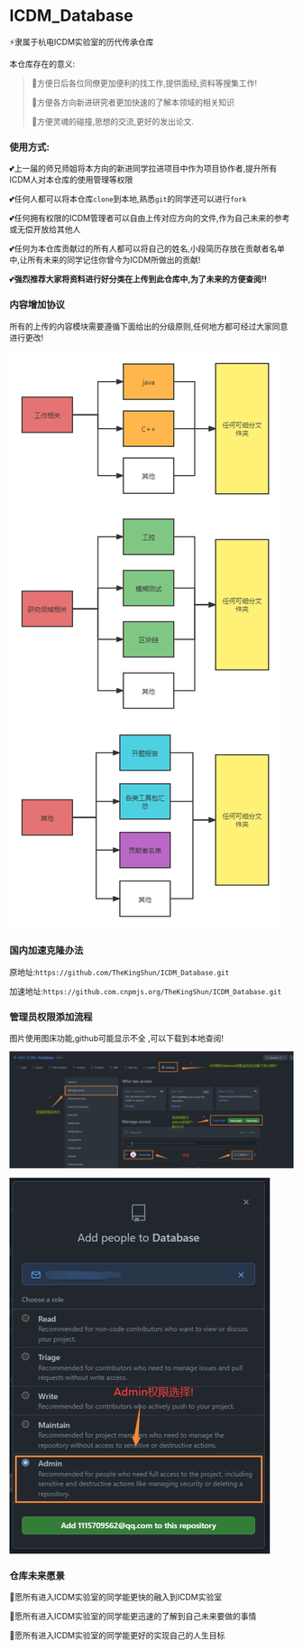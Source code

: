 # ICDM_Database
:zap:隶属于杭电ICDM实验室的历代传承仓库

本仓库存在的意义:

> :european_castle:方便日后各位同僚更加便利的找工作,提供面经,资料等搜集工作!
>
> :european_castle:方便各方向新进研究者更加快速的了解本领域的相关知识
>
> :european_castle:方便灵魂的碰撞,思想的交流,更好的发出论文.



### 使用方式:

:two_hearts:上一届的师兄师姐将本方向的新进同学拉进项目中作为项目协作者,提升所有ICDM人对本仓库的使用管理等权限

:two_hearts:任何人都可以将本仓库`clone`到本地,熟悉`git`的同学还可以进行`fork`

:two_hearts:任何拥有权限的ICDM管理者可以自由上传对应方向的文件,作为自己未来的参考或无偿开放给其他人

:two_hearts:任何为本仓库贡献过的所有人都可以将自己的姓名,小段简历存放在贡献者名单中,让所有未来的同学记住你曾今为ICDM所做出的贡献!

:two_hearts:**强烈推荐大家将资料进行好分类在上传到此仓库中,为了未来的方便查阅!!**



### 内容增加协议

所有的上传的内容模块需要遵循下面给出的分级原则,任何地方都可经过大家同意进行更改!

![下载](assert/下载.png)



### 国内加速克隆办法

原地址:`https://github.com/TheKingShun/ICDM_Database.git`

加速地址:`https://github.com.cnpmjs.org/TheKingShun/ICDM_Database.git`



### 管理员权限添加流程

图片使用图床功能,github可能显示不全 ,可以下载到本地查阅!

![下载](assert/202112171515528.png)



![image-20211217151559197](assert/1.png)

### 仓库未来愿景

:ice_cream:愿所有进入ICDM实验室的同学能更快的融入到ICDM实验室

:jack_o_lantern:愿所有进入ICDM实验室的同学能更迅速的了解到自己未来要做的事情

:candy:愿所有进入ICDM实验室的同学能更好的实现自己的人生目标
